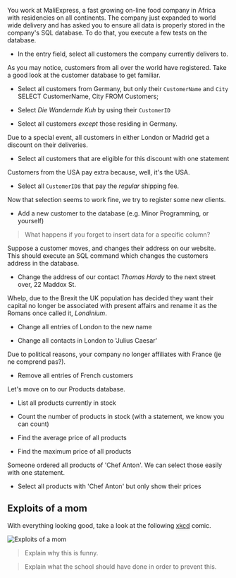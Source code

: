 You work at MaliExpress, a fast growing on-line food company in Africa with residencies on all continents. The company just expanded to world wide delivery and has asked you to ensure all data is properly stored in the company's SQL database. To do that, you execute a few tests on the database.

- In the entry field, select all customers the company currently delivers to.

As you may notice, customers from all over the world have registered. Take a good look at the customer database to get familiar.

- Select all customers from Germany, but only their `CustomerName` and `City`
	SELECT CustomerName, City
	FROM Customers;

- Select _Die Wandernde Kuh_ by using their `CustomerID`

- Select all customers _except_ those residing in Germany.

Due to a special event, all customers in either London or Madrid get a discount on their deliveries.

- Select all customers that are eligible for this discount with one statement

Customers from the USA pay extra because, well, it's the USA.

- Select all `CustomerID`s that pay the _regular_ shipping fee.

Now that selection seems to work fine, we try to register some new clients.

- Add a new customer to the database (e.g. Minor Programming, or yourself)

> What happens if you forget to insert data for a specific column?

Suppose a customer moves, and changes their address on our website. This should execute an SQL command which changes the customers address in the database.

- Change the address of our contact _Thomas Hardy_ to the next street over, 22 Maddox St.

Whelp, due to the Brexit the UK population has decided they want their capital no longer be associated with present affairs and rename it as the Romans once called it, _Londinium_.

- Change all entries of London to the new name

- Change all contacts in London to 'Julius Caesar'

Due to political reasons, your company no longer affiliates with France (je ne comprend pas?).

- Remove all entries of French customers

Let's move on to our Products database.

- List all products currently in stock

- Count the number of products in stock (with a statement, we know you can count)

- Find the average price of all products

- Find the maximum price of all products

Someone ordered all products of 'Chef Anton'. We can select those easily with one statement.

- Select all products with 'Chef Anton' but only show their prices

## Exploits of a mom

With everything looking good, take a look at the following [xkcd](https://xkcd.com/) comic.

![Exploits of a mom](https://imgs.xkcd.com/comics/exploits_of_a_mom.png)

> Explain why this is funny.

> Explain what the school should have done in order to prevent this.